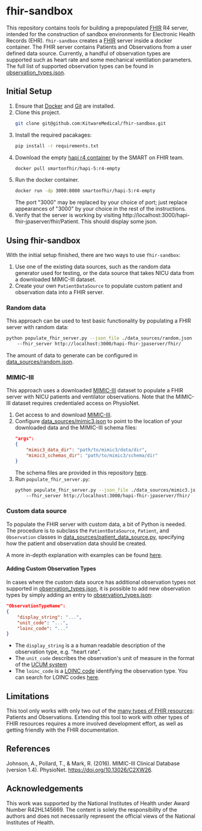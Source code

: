 # fhir-sandbox

This repository contains tools for building a prepopulated [FHIR](https://www.hl7.org/fhir/overview.html) R4 server,
intended for the construction of sandbox environments for Electronic Health
Records (EHR). `fhir-sandbox` creates a [FHIR](https://www.hl7.org/fhir/overview.html) server inside a
docker container. The FHIR server contains Patients
and Observations from a user defined data source. Currently,
a handful of observation types are supported such as heart rate and some mechanical ventilation parameters.
The full list of supported observation types can be found in [observation_types.json](observation_types.json).

## Initial Setup

1. Ensure that [Docker](https://docs.docker.com/get-docker/) and [Git](https://git-scm.com/book/en/v2/Getting-Started-Installing-Git) are installed.
2. Clone this project.
    ```sh
    git clone git@github.com:KitwareMedical/fhir-sandbox.git
    ```
3. Install the required pacakages:
    ```sh
    pip install -r requirements.txt
    ```
4. Download the empty [hapi r4 container](https://hub.docker.com/layers/hapi-5/smartonfhir/hapi-5/r4-empty/images/sha256-42d138f85967cbcde9ed4f74d8cd57adf9f0b057e9c45ba6a8e1713d3f9e1cea?context=explore) by the SMART on FHIR team.
    ```sh
    docker pull smartonfhir/hapi-5:r4-empty
    ```
5. Run the docker container.
    ```sh
    docker run -dp 3000:8080 smartonfhir/hapi-5:r4-empty
    ```
    The port "3000" may be replaced by your choice of port; just replace appearances of "3000" by your choice in the rest of the instructions.
6. Verify that the server is working by visiting http://localhost:3000/hapi-fhir-jpaserver/fhir/Patient. This should display some json.


## Using fhir-sandbox

With the initial setup finished, there are two ways to use
`fhir-sandbox`:
1. Use one of the existing data sources, such as the random data generator used for testing, or the data source that takes NICU data from a downloaded MIMIC-III dataset.
2. Create your own `PatientDataSource` to populate custom patient and observation data into a FHIR server.

### Random data

This approach can be used to test basic functionality by populating a FHIR server with random data:

```sh
python populate_fhir_server.py --json_file ./data_sources/random.json
    --fhir_server http://localhost:3000/hapi-fhir-jpaserver/fhir/    
```

The amount of data to generate can be configured in [data_sources/random.json](data_sources/random.json).

### MIMIC-III

This approach uses a downloaded [MIMIC-III](https://physionet.org/content/mimiciii/1.4/) dataset to populate a FHIR server with NICU patients and ventilator observations. Note that the MIMIC-III dataset requires credentialed access on PhysioNet.

1. Get access to and download [MIMIC-III](https://physionet.org/content/mimiciii/1.4/).
2. Configure [data_sources/mimic3.json](data_sources/mimic3.json) to point to the location of your downloaded data and the MIMIC-III schema files:
    ```json
    "args":
    {
        "mimic3_data_dir": "path/to/mimic3/data/dir",
        "mimic3_schemas_dir": "path/to/mimic3/schema/dir"
    }
    ```
    The schema files are provided in this repository [here](mimic3-schemas).
3. Run `populate_fhir_server.py`:
    ```sh
    python populate_fhir_server.py --json_file ./data_sources/mimic3.json
    	--fhir_server http://localhost:3000/hapi-fhir-jpaserver/fhir/    
    ```


### Custom data source

To populate the FHIR server with custom data, a bit of Python is needed.
The procedure is to subclass the `PatientDataSource`, `Patient`, and `Observation` classes in [data_sources/patient_data_source.py](data_sources/patient_data_source.py), specifying how the patient and observation data should be created.

A more in-depth explanation with examples can be found [here](example/).

#### Adding Custom Observation Types

In cases where the custom data source has additional observation types
not supported in [observation_types.json](observation_types.json), it is possible to add
new observation types by simply adding an entry to [observation_types.json](observation_types.json):

```json
"ObservationTypeName":
{
    "display_string": "...",
    "unit_code": "...",
    "loinc_code": "..."
}
```
- The `display_string` is a a human readable description of the observation type, e.g. "heart rate".
- The `unit_code` describes the observation's unit of measure in the format of the [UCUM system](http://unitsofmeasure.org)
- The `loinc_code` is a [LOINC code](https://en.wikipedia.org/wiki/LOINC) identifying the observation type. You can search for LOINC codes [here](https://loinc.org/search/).

## Limitations

This tool only works with only two out of the [many types of FHIR resources](https://www.hl7.org/fhir/resourcelist.html): Patients and Observations. Extending this tool to work with other types of FHIR resources requires a more involved development effort, as well as getting friendly with the FHIR documentation.

## References

Johnson, A., Pollard, T., & Mark, R. (2016). MIMIC-III Clinical Database (version 1.4). PhysioNet. https://doi.org/10.13026/C2XW26.

## Acknowledgements

This work was supported by the National Institutes of Health under Award Number R42HL145669. The content is solely the responsibility of the authors and does not necessarily represent the official views of the National Institutes of Health.

